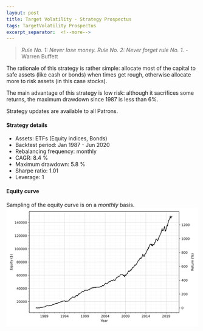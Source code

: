 ```yaml
---
layout: post
title: Target Volatility - Strategy Prospectus
tags: TargetVolatility Prospectus
excerpt_separator:  <!--more-->
---
```


> _Rule No. 1: Never lose money. Rule No. 2: Never forget rule No. 1._ - Warren Buffett

The rationale of this strategy is rather simple: allocate most of the capital to safe assets (like cash or bonds) when times get rough, otherwise allocate more to risk assets (in this case stocks).

The main advantage of this strategy is low risk: although it sacrifices some returns, the maximum drawdown since 1987 is less than 6%.

Strategy updates are available to all Patrons.

#### Strategy details
* Assets: ETFs (Equity indices, Bonds)
* Backtest period: Jan 1987 - Jun 2020
* Rebalancing frequency: monthly
* CAGR: 8.4 %
* Maximum drawdown: 5.8 %
* Sharpe ratio: 1.01
* Leverage: 1


#### Equity curve
Sampling of the equity curve is on a _monthly_ basis. 
![Target Volatility](/images/target_volatility_returns.svg)
